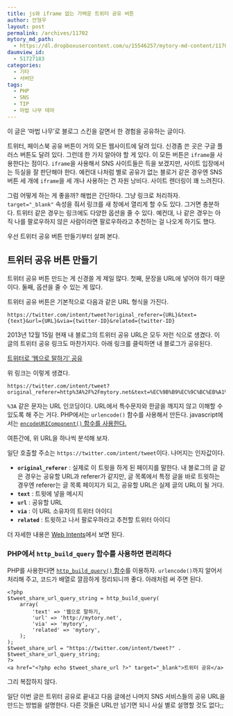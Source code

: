 ```yaml
---
title: js와 iframe 없는 가벼운 트위터 공유 버튼
author: 안형우
layout: post
permalink: /archives/11702
mytory_md_path:
  - https://dl.dropboxusercontent.com/u/15546257/mytory-md-content/11702-light-sns.md
daumview_id:
  - 51727183
categories:
  - 기타
  - 서버단
tags:
  - PHP
  - SNS
  - TIP
  - 마법 나무 테마
---
```

이 글은 &#8216;마법 나무&#8217;로 블로그 스킨을 갈면서 한 경험을 공유하는 글이다.

트위터, 페이스북 공유 버튼이 거의 모든 웹사이트에 달려 있다. 신경좀 쓴 곳은 구글 플러스 버튼도 달려 있다. 그런데 한 가지 알아야 할 게 있다. 이 모든 버튼은 `iframe`을 사용한다는 점이다. `iframe`을 사용해서 SNS 사이트들은 득을 보겠지만, 사이트 입장에서는 득실을 잘 판단해야 한다. 예컨대 나처럼 별로 공유가 없는 블로거 같은 경우엔 SNS 버튼 세 개에 `iframe`을 세 개나 사용하는 건 자원 낭비다. 사이트 렌더링이 꽤 느려진다.

그럼 어떻게 하는 게 좋을까? 해법은 간단하다. 그냥 링크로 처리하자. `target="_blank"` 속성을 줘서 링크를 새 창에서 열리게 할 수도 있다. 그거면 충분하다. 트위터 같은 경우는 링크에도 다양한 옵션을 줄 수 있다. 예컨대, 나 같은 경우는 아직 나를 팔로우하지 않은 사람이라면 팔로우하라고 추천하는 걸 나오게 하기도 했다.

우선 트위터 공유 버튼 만들기부터 살펴 본다.

## 트위터 공유 버튼 만들기

트위터 공유 버튼 만드는 게 신경쓸 게 제일 많다. 첫째, 문장을 URL에 넣어야 하기 때문이다. 둘째, 옵션을 줄 수 있는 게 많다.

트위터 공유 버튼은 기본적으로 다음과 같은 URL 형식을 가진다.

    https://twitter.com/intent/tweet?original_referer={URL}&text={text}&url={URL}&via={twitter-ID}&related={twitter-ID}


2013년 12월 15일 현재 내 블로그의 트위터 공유 URL은 모두 저런 식으로 생겼다. 이 글의 트위터 공유 링크도 마찬가지다. 아래 링크를 클릭하면 내 블로그가 공유된다.

[트위터로 &#8216;웹으로 말하기&#8217; 공유][2]

위 링크는 이렇게 생겼다.

    https://twitter.com/intent/tweet?original_referer=http%3A%2F%2Fmytory.net&text=%EC%9B%B9%EC%9C%BC%EB%A1%9C%20%EB%A7%90%ED%95%98%EA%B8%B0&url=http%3A%2F%2Fmytory.net&via=mytory&related=mytory


`%3A` 같은 문자는 URL 인코딩이다. URL에서 특수문자와 한글을 깨지지 않고 이해할 수 있도록 해 주는 거다. PHP에서는 `urlencode()` 함수를 사용해서 만든다. javascript에서는 [`encodeURIComponent()` 함수를 사용한다.][3]

여튼간에, 위 URL을 하나씩 분석해 보자.

일단 호출할 주소는 `https://twitter.com/intent/tweet`이다. 나머지는 인자값이다.

*   **`original_referer`** : 실제로 이 트윗을 하게 된 페이지를 말한다. 내 블로그의 글 같은 경우는 공유할 URL과 referer가 같지만, 글 목록에서 특정 글을 바로 트윗하는 경우엔 referer는 글 목록 페이지가 되고, 공유할 URL은 실제 글의 URL이 될 거다.
*   **`text`** : 트윗에 넣을 메시지
*   **`url`** : 공유할 URL
*   **`via`** : 이 URL 소유자의 트위터 아이디
*   **`related`** : 트윗하고 나서 팔로우하라고 추천할 트위터 아이디

더 자세한 내용은 [Web Intents][4]에서 보면 된다.

### PHP에서 `http_build_query` 함수를 사용하면 편리하다

PHP를 사용한다면 [`http_build_query()` 함수][5]를 이용하자. `urlencode()`까지 알어서 처리해 주고, 코드가 배열로 깔끔하게 정리되니까 좋다. 아래처럼 써 주면 된다.

    <?php
    $tweet_share_url_query_string = http_build_query(
        array(
            'text' => '웹으로 말하기,
            'url' => 'http://mytory.net',
            'via' => 'mytory',
            'related' => 'mytory',
        );
    );
    $tweet_share_url = "https://twitter.com/intent/tweet?" . $tweet_share_url_query_string;
    ?>
    <a href="<?php echo $tweet_share_url ?>" target="_blank">트위터 공유</a>


그리 복잡하지 않다.

일단 이번 글은 트위터 공유로 끝내고 다음 글에선 나머지 SNS 서비스들의 공유 URL을 만드는 방법을 설명한다. 다른 것들은 URL만 넘기면 되니 사실 별로 설명할 것도 없다;;

 [2]: https://twitter.com/intent/tweet?original_referer=http%3A%2F%2Fmytory.net&text=%EC%9B%B9%EC%9C%BC%EB%A1%9C%20%EB%A7%90%ED%95%98%EA%B8%B0&url=http%3A%2F%2Fmytory.net&via=mytory&related=mytory
 [3]: http://xkr.us/articles/javascript/encode-compare/
 [4]: https://dev.twitter.com/docs/intents
 [5]: http://www.php.net/http_build_query
